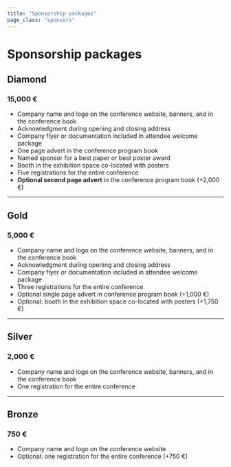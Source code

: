 ```yaml
---
title: "Sponsorship packages"
page_class: "sponsors"
---
```

# Sponsorship packages

## <span class="diamond">Diamond</span>
### <span class="amount">15,000 €</span>

* Company name and logo on the conference website, banners, and in the conference book
* Acknowledgment during opening and closing address
* Company flyer or documentation included in attendee welcome package
* One page advert in the conference program book
* Named sponsor for a best paper or best poster award
* Booth in the exhibition space co-located with posters
* Five registrations for the entire conference
* **Optional second page advert** in the conference program book (+2,000 €)

---

## <span class="gold">Gold</span>
### <span class="amount">5,000 €</span>

* Company name and logo on the conference website, banners, and in the conference book
* Acknowledgment during opening and closing address
* Company flyer or documentation included in attendee welcome package
* Three registrations for the entire conference
* Optional single page advert in conference program book (+1,000 €)
* Optional: booth in the exhibition space co-located with posters (+1,750 €)

---

## <span class="silver">Silver</span>
### <span class="amount">2,000 €</span>

* Company name and logo on the conference website, banners, and in the conference book
* One registration for the entire conference

---

## <span class="bronze">Bronze</span>
### <span class="amount">750 €</span>

* Company name and logo on the conference website
* Optional: one registration for the entire conference (+750 €)
